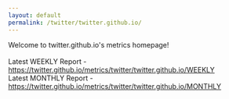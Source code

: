 ```yaml
---
layout: default
permalink: /twitter/twitter.github.io/
---
```

Welcome to twitter.github.io's metrics homepage!
<br><br>
Latest WEEKLY Report - <a href="https://twitter.github.io/metrics/twitter/twitter.github.io/WEEKLY">https://twitter.github.io/metrics/twitter/twitter.github.io/WEEKLY</a>
<br>
Latest MONTHLY Report - <a href="https://twitter.github.io/metrics/twitter/twitter.github.io/MONTHLY">https://twitter.github.io/metrics/twitter/twitter.github.io/MONTHLY</a>
<br>
